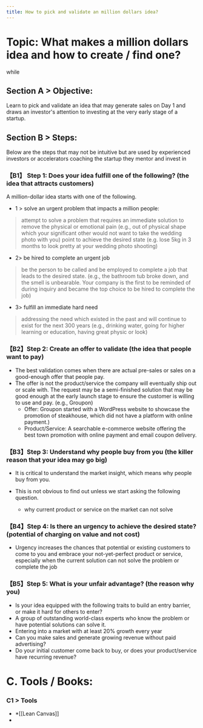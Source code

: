 ```yaml
---
title: How to pick and validate an million dollars idea?
---
```


# Topic: What makes a million dollars idea and how to create / find one?

while 


## Section A > Objective: 
Learn to pick and validate an idea that may generate sales on Day 1 and draws an investor's attention to investing at the very early stage of a startup. 


## Section B > Steps: 
Below are the steps that may not be intuitive but are used by experienced investors or accelerators coaching the startup they mentor and invest in

### 【B1】 Step 1: Does your idea fulfill one of the following? (the idea that attracts customers)


A million-dollar idea starts with one of the following.
* 1 > solve an urgent problem that impacts a million people:
> attempt to solve a problem that requires an immediate solution to remove the physical or emotional pain (e.g., out of physical shape which your significant other would not want to take the wedding photo with you) point to achieve the desired state (e.g. lose 5kg in 3 months to look pretty at your wedding photo shooting)

* 2> be hired to complete an urgent job
> be the person to be called and be employed to complete a job that leads to the desired state. (e.g., the bathroom tub broke down, and the smell is unbearable. Your company is the first to be reminded of during inquiry and became the top choice to be hired to complete the job)

* 3> fulfill an immediate hard need 
> addressing the need  which existed in the past and will continue to exist for the next 300 years (e.g., drinking water, going for higher learning or education, having great physic or look)




### 【B2】Step 2: Create an offer to validate (the idea that people want to pay)

* The best validation comes when there are actual pre-sales or sales on a good-enough offer that people pay. 
* The offer is not the product/service the company will eventually ship out or scale with. The request may be a semi-finished solution that may be good enough at the early launch stage to ensure the customer is willing to use and pay. (e.g., Groupon) 
	* Offer: Groupon started with a WordPress website to showcase the promotion of steakhouse, which did not have a platform with online payment.)
	* Product/Service: A searchable e-commerce website offering the best town promotion with online payment and email coupon delivery. 



### 【B3】Step 3: Understand why people buy from you (the killer reason that your idea may go big)

* It is critical to understand the market insight, which means why people buy from you. 
* This is not obvious to find out unless we start asking the following question. 

	* why current product or service on the market can not solve


### 【B4】Step 4: Is there an urgency to achieve the desired state? (potential of charging on value and not cost)

* Urgency increases the chances that potential or existing customers to come to you and embrace your not-yet-perfect product or service, especially when the current solution can not solve the problem or complete the job 

### 【B5】Step 5: What is your unfair advantage? (the reason why you)

* Is your idea equipped with the following traits to build an entry barrier, or make it hard for others to enter? 
* A group of outstanding world-class experts who know the problem or have potential solutions can solve it.  
* Entering into a market with at least 20% growth every year
* Can you make sales and generate growing revenue without paid advertising? 
* Do your initial customer come back to buy, or does your product/service have recurring revenue? 



# C. Tools / Books:

### C1 > Tools
* *[[Lean Canvas]]
* 



